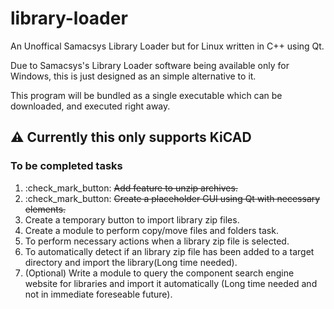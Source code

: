 # library-loader
An Unoffical Samacsys Library Loader but for Linux written in C++ using Qt.

Due to Samacsys's Library Loader software being available only for Windows, this is just designed as an simple alternative to it.

This program will be bundled as a single executable which can be downloaded, and executed right away.

## ⚠️ Currently this only supports KiCAD

### To be completed tasks
1. :check_mark_button: ~~Add feature to unzip archives.~~
2. :check_mark_button: ~~Create a placeholder GUI using Qt with necessary elements.~~
3. Create a temporary button to import library zip files.
4. Create a module to perform copy/move files and folders task.
5. To perform necessary actions when a library zip file is selected.
6. To automatically detect if an library zip file has been added to a target directory and import the library(Long time needed).
7. (Optional) Write a module to query the component search engine website for libraries and import it automatically (Long time needed and not in immediate foreseable future).
